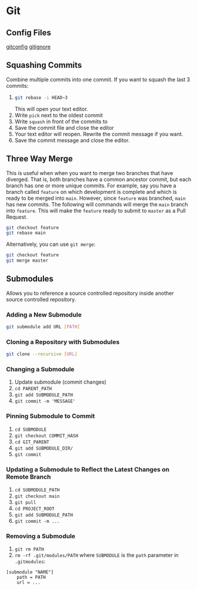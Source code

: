 # Git


## Config Files
[gitconfig](dotfiles/.gitconfig)
[gitignore](dotfiles/.gitignore)


## Squashing Commits
Combine multiple commits into one commit.
If you want to squash the last 3 commits:
1.  ```bash
    git rebase -i HEAD~3
    ```
    This will open your text editor.
2. Write `pick` next to the oldest commit
3. Write `squash` in front of the commits to 
4. Save the commit file and close the editor
5. Your text editor will reopen. Rewrite the commit message if you want.
6. Save the commit message and close the editor.

## Three Way Merge
This is useful when when you want to merge two branches that have diverged. That is, both branches have a common ancestor commit, but each branch has one or more unique commits. For example, say you have a branch called `feature` on which development is complete and which is ready to be merged into `main`. However, since `feature` was branched, `main` has new commits. The following will commands will merge the `main` branch into `feature`. This will make the `feature` ready to submit to `master` as a Pull Request.
```bash
git checkout feature
git rebase main
```
Alternatively, you can use `git merge`:
```bash
git checkout feature
git merge master
```

## Submodules
Allows you to reference a source controlled repository inside another source controlled repository.
### Adding a New Submodule
```bash
git submodule add URL [PATH]
```

### Cloning a Repository with Submodules
```bash
git clone --recursive [URL]
```

### Changing a Submodule
1. Update submodule (commit changes)
2. `cd PARENT_PATH`
3. `git add SUBMODULE_PATH`
4. `git commit -m 'MESSAGE'`

### Pinning Submodule to Commit
1. `cd SUBMODULE`
2. `git checkout COMMIT_HASH`
3. `cd GIT_PARENT`
4. `git add SUBMODULE_DIR/`
5. `git commit`

### Updating a Submodule to Reflect the Latest Changes on Remote Branch
1. `cd SUBMODULE_PATH`
2. `git checkout main`
3. `git pull`
4. `cd PROJECT_ROOT`
5. `git add SUBMODULE_PATH`
6. `git commit -m ...`

### Removing a Submodule
1. `git rm PATH`
2. `rm -rf .git/modules/PATH`
where `SUBMODULE` is the `path` parameter in `.gitmodules`:
```
[submodule "NAME"]
    path = PATH
    url = ...
```

